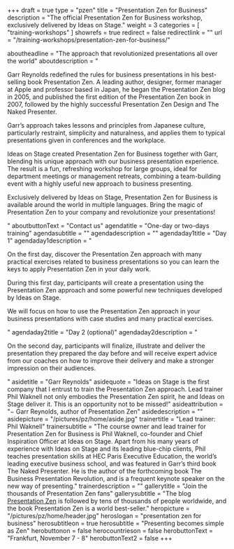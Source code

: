 +++
draft		= true
type		= "pzen"
title		= "Presentation Zen for Business"
description = "The official Presentation Zen for Business workshop, exclusively delivered by Ideas on Stage."
weight		= 3
categories	= [ "training-workshops" ]
showrefs	= true
redirect	= false
redirectlink = ""
url 		= "/training-workshops/presentation-zen-for-business/"

aboutheadline    = "The approach that revolutionized presentations all over the world"
aboutdescription = "<p>Garr Reynolds redefined the rules for business presentations in his best-selling book Presentation Zen. A leading author, designer, former manager at Apple and professor based in Japan, he began the Presentation Zen blog in 2005, and published the first edition of the Presentation Zen book in 2007, followed by the highly successful Presentation Zen Design and The Naked Presenter.</p><p>Garr’s approach takes lessons and principles from Japanese culture, particularly restraint, simplicity and naturalness, and applies them to typical presentations given in conferences and the workplace.</p><p>Ideas on Stage created Presentation Zen for Business together with Garr, blending his unique approach with our business presentation experience. The result is a fun, refreshing workshop for large groups, ideal for department meetings or management retreats, combining a team-building event with a highly useful new approach to business presenting.</p><p>Exclusively delivered by Ideas on Stage, Presentation Zen for Business is available around the world in multiple languages. Bring the magic of Presentation Zen to your company and revolutionize your presentations!</p>"
aboutbuttonText  = "Contact us"
agendatitle    = "One-day or two-days training"
agendasubtitle = ""
agendadescription = ""
agendaday1title = "Day 1"
agendaday1description = "<p>On the first day, discover the Presentation Zen approach with many practical exercises related to business presentations so you can learn the keys to apply Presentation Zen in your daily work.</p><p>During this first day, participants will create a presentation using the Presentation Zen approach and some powerful new techniques developed by Ideas on Stage.</p><p>We will focus on how to use the Presentation Zen approach in your business presentations with case studies and many practical exercises.</p>"
agendaday2title = "Day 2 (optional)"
agendaday2description = "<p>On the second day, participants will finalize, illustrate and deliver the presentation they prepared the day before and will receive expert advice from our coaches on how to improve their delivery and make a stronger impression on their audiences.</p>"
asidetitle    = "Garr Reynolds"
asidequote = "Ideas on Stage is the first company that I entrust to train the Presentation Zen approach. Lead trainer Phil Waknell not only embodies the Presentation Zen spirit, he and Ideas on Stage deliver it. This is an opportunity not to be missed!"
asideattribution	= "− Garr Reynolds, author of Presentation Zen"
asidedescription = ""
asidepicture = "/pictures/pz/home/aside.jpg"
trainertitle    = "Lead trainer: Phil Waknell"
trainersubtitle = "The course owner and lead trainer for Presentation Zen for Business is Phil Waknell, co-founder and Chief Inspiration Officer at Ideas on Stage. Apart from his many years of experience with Ideas on Stage and its leading blue-chip clients, Phil teaches presentation skills at HEC Paris Executive Education, the world’s leading executive business school, and was featured in Garr’s third book The Naked Presenter. He is the author of the forthcoming book The Business Presentation Revolution, and is a frequent keynote speaker on the new way of presenting."
trainerdescription = ""
gallerytitle    = "Join the thousands of Presentation Zen fans"
gallerysubtitle = "The blog [Presentation Zen](http://www.presentationzen.com/) is followed by tens of thousands of people worldwide, and the book Presentation Zen is a world best-seller."
heropicture	    = "/pictures/pz/home/header.jpg"
heroslogan      = "presentation<span class='zengray zenregular'> zen</span><span class='zenregular'> for business</span>"
herosubtitleon  = true
herosubtitle    = "Presenting becomes simple as Zen"
herobuttonon    = false
herocountrieson = false
herobuttonText  = "Frankfurt, November 7 - 8"
herobuttonText2	= false
+++
